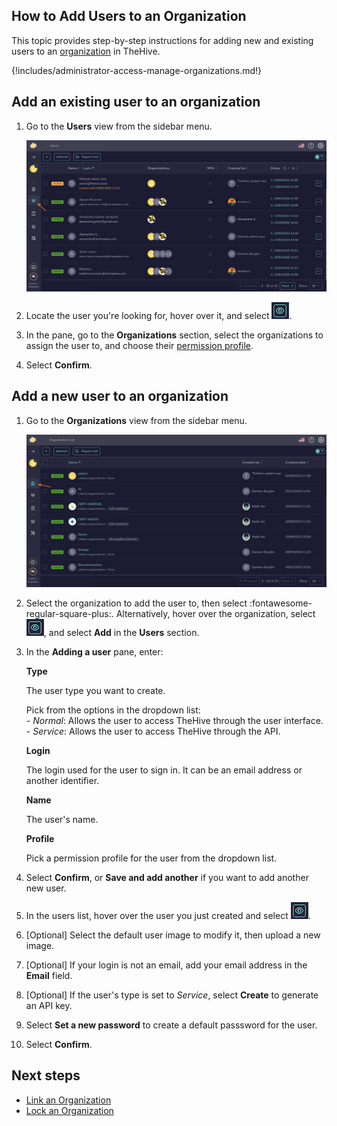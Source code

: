 ## How to Add Users to an Organization

This topic provides step-by-step instructions for adding new and existing users to an [organization](about-organizations.md) in TheHive.

{!includes/administrator-access-manage-organizations.md!}

## Add an existing user to an organization

1. Go to the **Users** view from the sidebar menu.

    ![Users view](../../images/administration-guides/add-users-to-an-organization-existing.png)

2. Locate the user you're looking for, hover over it, and select ![Eye](../../images/administration-guides/manage-organizations-eye.png).

3. In the pane, go to the **Organizations** section, select the organizations to assign the user to, and choose their [permission profile](../../administration/profiles.md).

4. Select **Confirm**.

## Add a new user to an organization

1. Go to the **Organizations** view from the sidebar menu.

    ![Organizations view](../../images/administration-guides/manage-organizations-organizations-view.png) 

2. Select the organization to add the user to, then select :fontawesome-regular-square-plus:. Alternatively, hover over the organization, select ![Eye](../../images/administration-guides/manage-organizations-eye.png), and select **Add** in the **Users** section.

3. In the **Adding a user** pane, enter:

    **Type**

    The user type you want to create.

    Pick from the options in the dropdown list:   
        - *Normal*: Allows the user to access TheHive through the user interface.  
        - *Service*: Allows the user to access TheHive through the API.

    **Login**

    The login used for the user to sign in. It can be an email address or another identifier.

    **Name**

    The user's name.

    **Profile**

    Pick a permission profile for the user from the dropdown list.

4. Select **Confirm**, or **Save and add another** if you want to add another new user.

5. In the users list, hover over the user you just created and select ![Eye](../../images/administration-guides/manage-organizations-eye.png).

6. [Optional] Select the default user image to modify it, then upload a new image.

7. [Optional] If your login is not an email, add your email address in the **Email** field.

8. [Optional] If the user's type is set to *Service*, select **Create** to generate an API key.

9. Select **Set a new password** to create a default passsword for the user.

10. Select **Confirm**.


## Next steps

* [Link an Organization](link-an-organization.md)
* [Lock an Organization](lock-an-organization.md)
